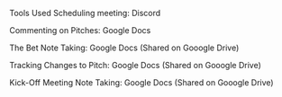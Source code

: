 Tools Used
Scheduling meeting: Discord

Commenting on Pitches: Google Docs

The Bet Note Taking: Google Docs (Shared on Gooogle Drive)

Tracking Changes to Pitch: Google Docs (Shared on Gooogle Drive)

Kick-Off Meeting Note Taking: Google Docs (Shared on Gooogle Drive)